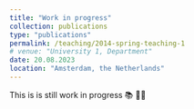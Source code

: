 ```yaml
---
title: "Work in progress"
collection: publications
type: "publications"
permalink: /teaching/2014-spring-teaching-1
# venue: "University 1, Department"
date: 20.08.2023
location: "Amsterdam, the Netherlands"
---
```


This is is still work in progress 📚 🧑‍💻


